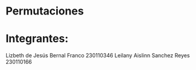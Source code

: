 # Permutaciones

# Integrantes:

Lizbeth de Jesús Bernal Franco 230110346
Leilany Aislinn Sanchez Reyes 230110166
